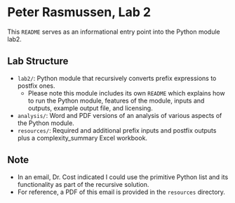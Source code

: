 # Peter Rasmussen, Lab 2

This ```README``` serves as an informational entry point into the Python module lab2.

## Lab Structure

* ```lab2/```: Python module that recursively converts prefix expressions to postfix ones.
    * Please note this module includes its own ```README``` which explains how to run the Python
      module, features of the module, inputs and outputs, example output file, and licensing.
* ```analysis/```: Word and PDF versions of an analysis of various aspects of the Python module.
* ```resources/```: Required and additional prefix inputs and postfix outputs plus a
  complexity_summary Excel workbook.

## Note

* In an email, Dr. Cost indicated I could use the primitive Python list and its functionality as
  part of the recursive solution.
* For reference, a PDF of this email is provided in the ```resources``` directory.
